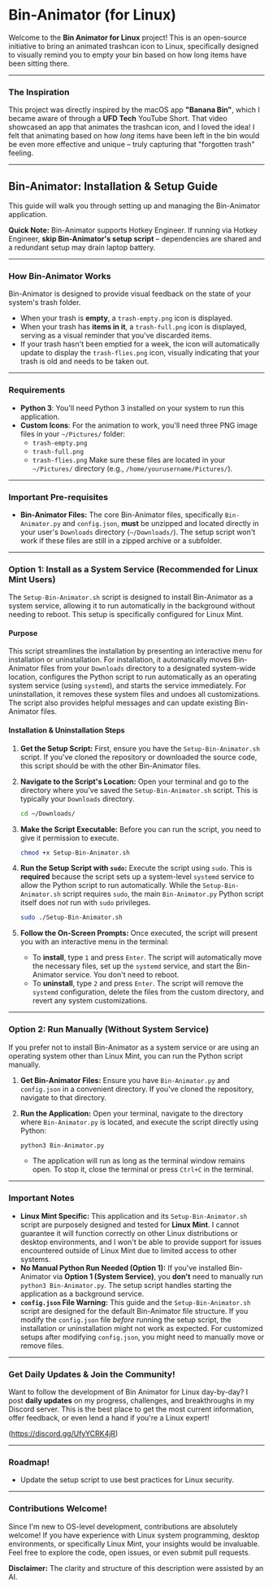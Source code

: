 # Bin-Animator (for Linux)

Welcome to the **Bin Animator for Linux** project\! This is an open-source initiative to bring an animated trashcan icon to Linux, specifically designed to visually remind you to empty your bin based on how long items have been sitting there.

-----

### The Inspiration

This project was directly inspired by the macOS app **"Banana Bin"**, which I became aware of through a **UFD Tech** YouTube Short. That video showcased an app that animates the trashcan icon, and I loved the idea\! I felt that animating based on how *long* items have been left in the bin would be even more effective and unique – truly capturing that "forgotten trash" feeling.

-----

## Bin-Animator: Installation & Setup Guide

This guide will walk you through setting up and managing the Bin-Animator application.

**Quick Note:** Bin-Animator supports Hotkey Engineer. If running via Hotkey Engineer, **skip Bin-Animator's setup script** – dependencies are shared and a redundant setup may drain laptop battery.

-----

### How Bin-Animator Works

Bin-Animator is designed to provide visual feedback on the state of your system's trash folder.

  * When your trash is **empty**, a `trash-empty.png` icon is displayed.
  * When your trash has **items in it**, a `trash-full.png` icon is displayed, serving as a visual reminder that you've discarded items.
  * If your trash hasn't been emptied for a week, the icon will automatically update to display the `trash-flies.png` icon, visually indicating that your trash is old and needs to be taken out.

-----

### Requirements

  * **Python 3**: You'll need Python 3 installed on your system to run this application.
  * **Custom Icons**: For the animation to work, you'll need three PNG image files in your `~/Pictures/` folder:
      * `trash-empty.png`
      * `trash-full.png`
      * `trash-flies.png`
        Make sure these files are located in your `~/Pictures/` directory (e.g., `/home/yourusername/Pictures/`).

-----

### Important Pre-requisites

  * **Bin-Animator Files:** The core Bin-Animator files, specifically `Bin-Animator.py` and `config.json`, **must** be unzipped and located directly in your user's `Downloads` directory (`~/Downloads/`). The setup script won't work if these files are still in a zipped archive or a subfolder.

-----

### Option 1: Install as a System Service (Recommended for Linux Mint Users)

The `Setup-Bin-Animator.sh` script is designed to install Bin-Animator as a system service, allowing it to run automatically in the background without needing to reboot. This setup is specifically configured for Linux Mint.

#### Purpose

This script streamlines the installation by presenting an interactive menu for installation or uninstallation. For installation, it automatically moves Bin-Animator files from your `Downloads` directory to a designated system-wide location, configures the Python script to run automatically as an operating system service (using `systemd`), and starts the service immediately. For uninstallation, it removes these system files and undoes all customizations. The script also provides helpful messages and can update existing Bin-Animator files.

#### Installation & Uninstallation Steps

1.  **Get the Setup Script:**
    First, ensure you have the `Setup-Bin-Animator.sh` script. If you've cloned the repository or downloaded the source code, this script should be with the other Bin-Animator files.

2.  **Navigate to the Script's Location:**
    Open your terminal and go to the directory where you've saved the `Setup-Bin-Animator.sh` script. This is typically your `Downloads` directory.

    ```bash
    cd ~/Downloads/
    ```

3.  **Make the Script Executable:**
    Before you can run the script, you need to give it permission to execute.

    ```bash
    chmod +x Setup-Bin-Animator.sh
    ```

4.  **Run the Setup Script with `sudo`:**
    Execute the script using `sudo`. This is **required** because the script sets up a system-level `systemd` service to allow the Python script to run automatically. While the `Setup-Bin-Animator.sh` script requires `sudo`, the main `Bin-Animator.py` Python script itself does *not* run with `sudo` privileges.

    ```bash
    sudo ./Setup-Bin-Animator.sh
    ```

5.  **Follow the On-Screen Prompts:**
    Once executed, the script will present you with an interactive menu in the terminal:

      * To **install**, type `1` and press `Enter`. The script will automatically move the necessary files, set up the `systemd` service, and start the Bin-Animator service. You don't need to reboot.
      * To **uninstall**, type `2` and press `Enter`. The script will remove the `systemd` configuration, delete the files from the custom directory, and revert any system customizations.

-----

### Option 2: Run Manually (Without System Service)

If you prefer not to install Bin-Animator as a system service or are using an operating system other than Linux Mint, you can run the Python script manually.

1.  **Get Bin-Animator Files:**
    Ensure you have `Bin-Animator.py` and `config.json` in a convenient directory. If you've cloned the repository, navigate to that directory.

2.  **Run the Application:**
    Open your terminal, navigate to the directory where `Bin-Animator.py` is located, and execute the script directly using Python:

    ```bash
    python3 Bin-Animator.py
    ```

      * The application will run as long as the terminal window remains open. To stop it, close the terminal or press `Ctrl+C` in the terminal.

-----

### Important Notes

  * **Linux Mint Specific:** This application and its `Setup-Bin-Animator.sh` script are purposely designed and tested for **Linux Mint**. I cannot guarantee it will function correctly on other Linux distributions or desktop environments, and I won't be able to provide support for issues encountered outside of Linux Mint due to limited access to other systems.
  * **No Manual Python Run Needed (Option 1):** If you've installed Bin-Animator via **Option 1 (System Service)**, you **don't** need to manually run `python3 Bin-Animator.py`. The setup script handles starting the application as a background service.
  * **`config.json` File Warning:** This guide and the `Setup-Bin-Animator.sh` script are designed for the default Bin-Animator file structure. If you modify the `config.json` file *before* running the setup script, the installation or uninstallation might not work as expected. For customized setups after modifying `config.json`, you might need to manually move or remove files.

-----


### Get Daily Updates & Join the Community\!

Want to follow the development of Bin Animator for Linux day-by-day? I post **daily updates** on my progress, challenges, and breakthroughs in my Discord server. This is the best place to get the most current information, offer feedback, or even lend a hand if you're a Linux expert\!

(https://discord.gg/UfyYCRK4jR)

-----

### Roadmap\!
* Update the setup script to use best practices for Linux security.

-----

### Contributions Welcome\!

Since I'm new to OS-level development, contributions are absolutely welcome\! If you have experience with Linux system programming, desktop environments, or specifically Linux Mint, your insights would be invaluable. Feel free to explore the code, open issues, or even submit pull requests.

**Disclaimer:** The clarity and structure of this description were assisted by an AI.
